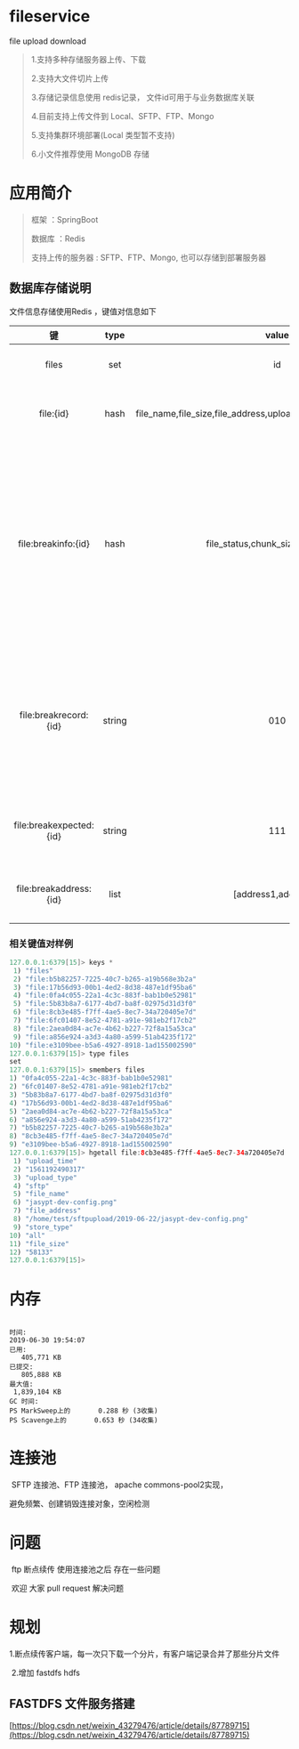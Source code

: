 # fileservice
file upload download

> 1.支持多种存储服务器上传、下载 
>
> 2.支持大文件切片上传
>
> 3.存储记录信息使用 redis记录， 文件id可用于与业务数据库关联
>
> 4.目前支持上传文件到 Local、SFTP、FTP、Mongo
>
> 5.支持集群环境部署(Local 类型暂不支持)
>
> 6.小文件推荐使用 MongoDB 存储



# 应用简介



>框架  ：SpringBoot 
>
>数据库 ：Redis
>
>支持上传的服务器 :  SFTP、FTP、Mongo, 也可以存储到部署服务器



##   数据库存储说明

文件信息存储使用Redis ，键值对信息如下

| 键    | type | value      | 说明       |
| :---: | :--: | :----------------: | :--------: |
| files | set  | id | 存储文件id |
|file:{id}|hash|file_name,file_size,file_address,upload_type,upload_time,store_type|存储文件详细信息|
|file:breakinfo:{id}|hash|file_status,chunk_size,chunk_num|存储断点上传信息，切片大小，是否已上传完成.一共有多少块|
|file:breakrecord:{id}|string|010|存储上传块记录，0代表未上传，1代表已上传|
|file:breakexpected:{id}|string|111|存储数据块校验结果|
|file:breakaddress:{id}|list|[address1,address2]|存储切片上传地址|

###  相关键值对样例

```java
127.0.0.1:6379[15]> keys *
 1) "files"
 2) "file:b5b82257-7225-40c7-b265-a19b568e3b2a"
 3) "file:17b56d93-00b1-4ed2-8d38-487e1df95ba6"
 4) "file:0fa4c055-22a1-4c3c-883f-bab1b0e52981"
 5) "file:5b83b8a7-6177-4bd7-ba8f-02975d31d3f0"
 6) "file:8cb3e485-f7ff-4ae5-8ec7-34a720405e7d"
 7) "file:6fc01407-8e52-4781-a91e-981eb2f17cb2"
 8) "file:2aea0d84-ac7e-4b62-b227-72f8a15a53ca"
 9) "file:a856e924-a3d3-4a80-a599-51ab4235f172"
10) "file:e3109bee-b5a6-4927-8918-1ad155002590"
127.0.0.1:6379[15]> type files
set
127.0.0.1:6379[15]> smembers files
1) "0fa4c055-22a1-4c3c-883f-bab1b0e52981"
2) "6fc01407-8e52-4781-a91e-981eb2f17cb2"
3) "5b83b8a7-6177-4bd7-ba8f-02975d31d3f0"
4) "17b56d93-00b1-4ed2-8d38-487e1df95ba6"
5) "2aea0d84-ac7e-4b62-b227-72f8a15a53ca"
6) "a856e924-a3d3-4a80-a599-51ab4235f172"
7) "b5b82257-7225-40c7-b265-a19b568e3b2a"
8) "8cb3e485-f7ff-4ae5-8ec7-34a720405e7d"
9) "e3109bee-b5a6-4927-8918-1ad155002590"
127.0.0.1:6379[15]> hgetall file:8cb3e485-f7ff-4ae5-8ec7-34a720405e7d
 1) "upload_time"
 2) "1561192490317"
 3) "upload_type"
 4) "sftp"
 5) "file_name"
 6) "jasypt-dev-config.png"
 7) "file_address"
 8) "/home/test/sftpupload/2019-06-22/jasypt-dev-config.png"
 9) "store_type"
10) "all"
11) "file_size"
12) "58133"
127.0.0.1:6379[15]>   

```


# 内存

```

时间: 
2019-06-30 19:54:07
已用: 
   405,771 KB
已提交: 
   805,888 KB
最大值: 
 1,839,104 KB
GC 时间: 
PS MarkSweep上的       0.288 秒 (3收集)
PS Scavenge上的       0.653 秒 (34收集)
```

# 连接池

​       SFTP 连接池、FTP 连接池， apache commons-pool2实现，

避免频繁、创建销毁连接对象，空闲检测



#  问题

​	ftp 断点续传 使用连接池之后 存在一些问题

​	欢迎 大家 pull request 解决问题



# 规划

​      1.断点续传客户端，每一次只下载一个分片，有客户端记录合并了那些分片文件

​      2.增加 fastdfs  hdfs

## FASTDFS 文件服务搭建
[https://blog.csdn.net/weixin_43279476/article/details/87789715](https://blog.csdn.net/weixin_43279476/article/details/87789715)
